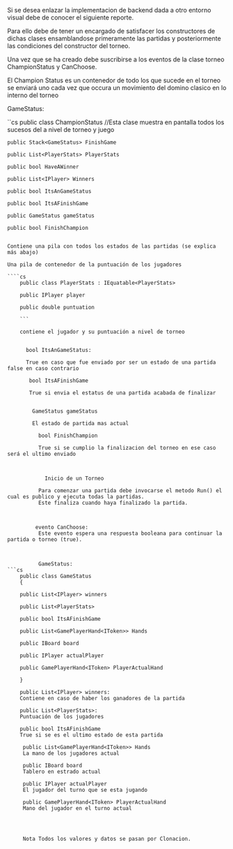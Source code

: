 Si se desea enlazar la implementacion de backend dada a otro entorno visual debe de conocer el siguiente reporte.

Para ello debe de tener un encargado de satisfacer los constructores de dichas clases ensamblandose primeramente las partidas y posteriormente las condiciones del constructor del torneo.

Una vez que se ha creado debe suscribirse a los eventos de la clase torneo ChampionStatus y CanChoose.

El Champion Status es un contenedor de todo los que sucede en el torneo se enviará uno cada vez que occura un movimiento del domino clasico en lo interno del torneo

GameStatus:

``cs
public class ChampionStatus //Esta clase muestra en pantalla todos los sucesos del a nivel de torneo y juego

    public Stack<GameStatus> FinishGame

    public List<PlayerStats> PlayerStats

    public bool HaveAWinner

    public List<IPlayer> Winners

    public bool ItsAnGameStatus

    public bool ItsAFinishGame

    public GameStatus gameStatus

    public bool FinishChampion

`````

Contiene una pila con todos los estados de las partidas (se explica más abajo)

Una pila de contenedor de la puntuación de los jugadores

````cs
    public class PlayerStats : IEquatable<PlayerStats>

    public IPlayer player

    public double puntuation

    ```

    contiene el jugador y su puntuación a nivel de torneo


      bool ItsAnGameStatus:

      True en caso que fue enviado por ser un estado de una partida false en caso contrario

       bool ItsAFinishGame

       True si envia el estatus de una partida acabada de finalizar


        GameStatus gameStatus

        El estado de partida mas actual

          bool FinishChampion

          True si se cumplio la finalizacion del torneo en ese caso será el ultimo enviado



            Inicio de un Torneo

          Para comenzar una partida debe invocarse el metodo Run() el cual es publico y ejecuta todas la partidas.
          Este finaliza cuando haya finalizado la partida.



         evento CanChoose:
          Este evento espera una respuesta booleana para continuar la partida o torneo (true).



          GameStatus:
```cs
    public class GameStatus
    {

    public List<IPlayer> winners

    public List<PlayerStats>

    public bool ItsAFinishGame

    public List<GamePlayerHand<IToken>> Hands

    public IBoard board

    public IPlayer actualPlayer

    public GamePlayerHand<IToken> PlayerActualHand

    }
`````

        public List<IPlayer> winners:
        Contiene en caso de haber los ganadores de la partida

        public List<PlayerStats>:
        Puntuación de los jugadores

        public bool ItsAFinishGame
        True si se es el ultimo estado de esta partida

         public List<GamePlayerHand<IToken>> Hands
         La mano de los jugadores actual

         public IBoard board
         Tablero en estrado actual

         public IPlayer actualPlayer
         El jugador del turno que se esta jugando

         public GamePlayerHand<IToken> PlayerActualHand
         Mano del jugador en el turno actual




         Nota Todos los valores y datos se pasan por Clonacion.

```

```
